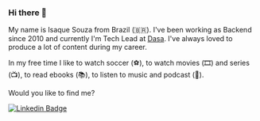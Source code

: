 ### Hi there 👋

My name is Isaque Souza from Brazil (🇧🇷). I've been working as Backend since 2010 and currently I'm Tech Lead at [Dasa](https://dasa.com.br/). I've always loved to produce a lot of content during my career.

In my free time I like to watch soccer (⚽️), to watch movies (🎞️) and series (📺), to read ebooks (📚), to listen to music and podcast (🎵).

Would you like to find me?

[![Linkedin Badge](https://img.shields.io/badge/-LinkedIn-blue?style=flat-square&logo=Linkedin&logoColor=white&link=https://www.linkedin.com/in/isaquesouzaramos)](https://www.linkedin.com/in/isaquesouzaramos)
